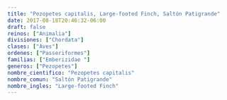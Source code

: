 ```yaml
---
title: "Pezopetes capitalis, Large-footed Finch, Saltón Patigrande"
date: 2017-08-18T20:46:32-06:00
draft: false
reinos: ["Animalia"]
divisiones: ["Chordata"]
clases: ["Aves"]
ordenes: ["Passeriformes"]
familias: ["Emberizidae "]
generos: ["Pezopetes"]
nombre_cientifico: "Pezopetes capitalis"
nombre_comun: "Saltón Patigrande"
nombre_ingles: "Large-footed Finch"
---
```

